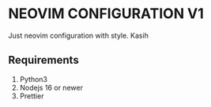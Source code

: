 # NEOVIM CONFIGURATION V1

Just neovim configuration with style. Kasih

## Requirements

1. Python3
2. Nodejs 16 or newer
3. Prettier
